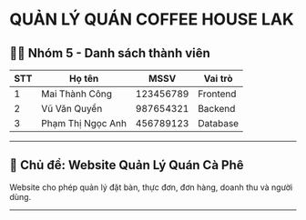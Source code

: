 # QUẢN LÝ QUÁN COFFEE HOUSE LAK
## 👨‍💻 Nhóm 5 - Danh sách thành viên
| STT | Họ tên                | MSSV       | Vai trò    |
|-----|-----------------------|------------|------------|
| 1   | Mai Thành Công        | 123456789  | Frontend   |
| 2   | Vũ Văn Quyền          | 987654321  | Backend    |
| 3   | Phạm Thị Ngọc Anh     | 456789123  | Database   |

---

## 📌 Chủ đề: Website Quản Lý Quán Cà Phê

Website cho phép quản lý đặt bàn, thực đơn, đơn hàng, doanh thu và người dùng.

---

